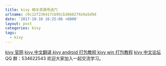 ```yaml
---
title: kivy 相关资源传送门
urlname: c9c12f236417cb95cb386827924a5d9d
date: '2017-10-10 16:25:06 +0800'
layout: post
categories: kivy
tags:
  - kivy
---
```


[kivy 官网](https://kivy.org/#home)
[kivy 中文翻译 ](https://github.com/Kivy-CN/Kivy-CN)
[kivy android 打包教程 ](https://github.com/nkiiiiid/kivy-apk)
[kivy win 打包教程](https://github.com/nkiiiiid/kivy-exe)
[kivy 中文论坛 ](http://kivy.club/forum.php)
QQ 群：534622543
欢迎大家加入一起交流学习。
